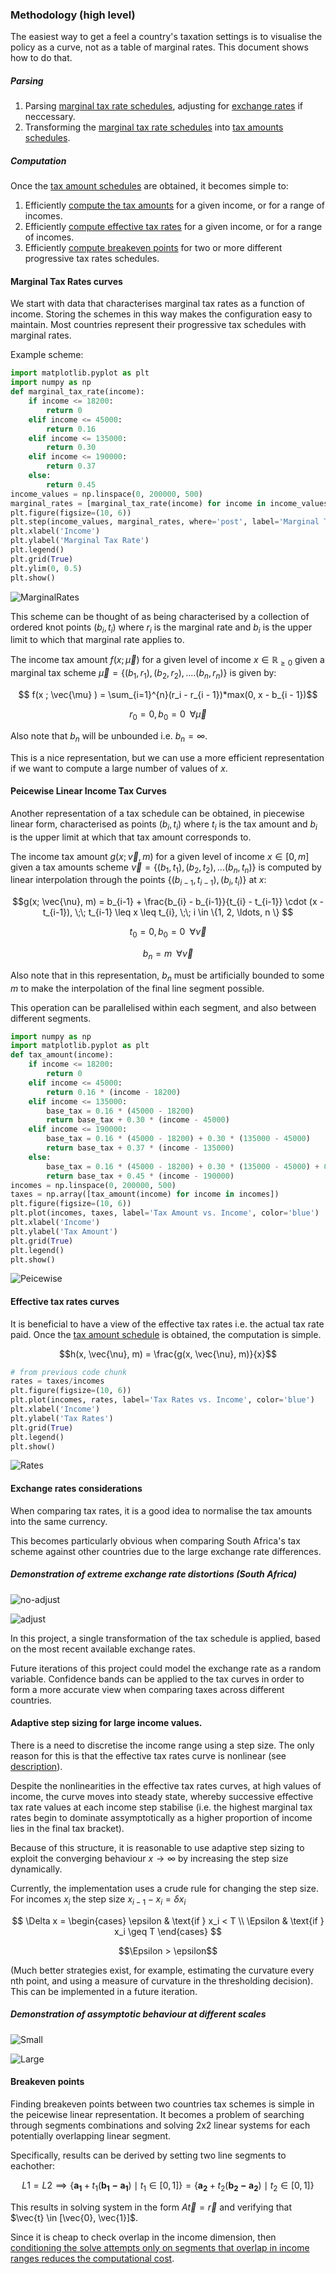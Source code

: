 ### Methodology (high level)

The easiest way to get a feel a country's taxation settings is to visualise the policy as a curve, not as a table of marginal rates. This document shows how to do that.

##### Parsing

1. Parsing [marginal tax rate schedules](#marginal-tax-rates-curves), adjusting for [exchange rates](#exchange-rates-considerations) if neccessary.
2. Transforming the [marginal tax rate schedules](#marginal-tax-rates-curves) into [tax amounts schedules](#peicewise-linear-income-tax-curves).

##### Computation

Once the [tax amount schedules](#peicewise-linear-income-tax-curves) are obtained, it becomes simple to:

1. Efficiently [compute the tax amounts](#peicewise-linear-income-tax-curves) for a given income, or for a range of incomes.
1. Efficiently [compute effective tax rates](#effective-tax-rates-curves) for a given income, or for a range of incomes.
3. Efficiently [compute breakeven points](#breakeven-points) for two or more different progressive tax rates schedules.
    

#### Marginal Tax Rates curves

We start with data that characterises marginal tax rates as a function of income. Storing the schemes in this way makes the configuration easy to maintain. Most countries represent their progressive tax schedules with marginal rates.

Example scheme:
```python
import matplotlib.pyplot as plt
import numpy as np
def marginal_tax_rate(income):
    if income <= 18200:
        return 0
    elif income <= 45000:
        return 0.16
    elif income <= 135000:
        return 0.30
    elif income <= 190000:
        return 0.37
    else:
        return 0.45
income_values = np.linspace(0, 200000, 500)
marginal_rates = [marginal_tax_rate(income) for income in income_values]
plt.figure(figsize=(10, 6))
plt.step(income_values, marginal_rates, where='post', label='Marginal Tax Rate')
plt.xlabel('Income')
plt.ylabel('Marginal Tax Rate')
plt.legend()
plt.grid(True)
plt.ylim(0, 0.5)
plt.show()
```

![MarginalRates](./images/marginal_taxes.png)

This scheme can be thought of as being characterised by a collection of ordered knot points $(b_i, t_i)$ where $r_i$ is the marginal rate and $b_i$ is the upper limit to which that marginal rate applies to.

The income tax amount $f(x; \vec{\mu})$ for a given level of income $x \in \mathbb{R}_{\geq 0}$ given a marginal tax scheme $\vec{\mu} = \{(b_1, r_1),(b_2, r_2),....(b_n, r_n)\}$ is given by:

$$ f(x ; \vec{\mu} ) = \sum_{i=1}^{n}(r_i - r_{i - 1})*max(0, x - b_{i - 1})$$

$$ r_0 = 0, b_0 = 0 \;\;\forall\vec{\mu}$$

Also note that $b_n$ will be unbounded i.e. $b_n = \infty$.

This is a nice representation, but we can use a more efficient representation if we want to compute a large number of values of $x$.

#### Peicewise Linear Income Tax Curves

Another representation of a tax schedule can be obtained, in piecewise linear form, characterised as points $(b_i, t_i)$ where $t_i$ is the tax amount and $b_i$ is the upper limit at which that tax amount corresponds to.

The income tax amount $g(x; \vec{\nu}, m)$ for a given level of income $x \in [0, m]$ given a tax amounts scheme $\vec{\nu} = \{(b_1,t_1),(b_2,t_2), ... (b_n, t_n)\}$ is computed by linear interpolation through the points $\{(b_{i-1}, t_{i-1}),(b_i, t_i)\}$ at $x$:

$$g(x; \vec{\nu}, m) =
b_{i-1} + \frac{b_{i} - b_{i-1}}{t_{i} - t_{i-1}} \cdot (x - t_{i-1}), \;\; t_{i-1} \leq x \leq t_{i}, \;\; i \in \{1, 2, \ldots, n \}
$$

$$ t_0 = 0, b_0 = 0 \;\;\forall\vec{\nu}$$

$$b_n = m \;\; \forall \vec{\nu}$$

Also note that in this representation, $b_n$ must be artificially bounded to some $m$ to make the interpolation of the final line segment possible.

This operation can be parallelised within each segment, and also between different segments.

```python
import numpy as np
import matplotlib.pyplot as plt
def tax_amount(income):
    if income <= 18200:
        return 0
    elif income <= 45000:
        return 0.16 * (income - 18200)
    elif income <= 135000:
        base_tax = 0.16 * (45000 - 18200)
        return base_tax + 0.30 * (income - 45000)
    elif income <= 190000:
        base_tax = 0.16 * (45000 - 18200) + 0.30 * (135000 - 45000)
        return base_tax + 0.37 * (income - 135000)
    else:
        base_tax = 0.16 * (45000 - 18200) + 0.30 * (135000 - 45000) + 0.37 * (190000 - 135000)
        return base_tax + 0.45 * (income - 190000)
incomes = np.linspace(0, 200000, 500)
taxes = np.array([tax_amount(income) for income in incomes])
plt.figure(figsize=(10, 6))
plt.plot(incomes, taxes, label='Tax Amount vs. Income', color='blue')
plt.xlabel('Income')
plt.ylabel('Tax Amount')
plt.grid(True)
plt.legend()
plt.show()
```

![Peicewise](./images/peicewise.png)

#### Effective tax rates curves

It is beneficial to have a view of the effective tax rates i.e. the actual tax rate paid. Once the [tax amount schedule](#peicewise-linear-income-tax-curves) is obtained, the computation is simple.

$$h(x, \vec{\nu}, m) = \frac{g(x, \vec{\nu}, m)}{x}$$

```python
# from previous code chunk
rates = taxes/incomes
plt.figure(figsize=(10, 6))
plt.plot(incomes, rates, label='Tax Rates vs. Income', color='blue')
plt.xlabel('Income')
plt.ylabel('Tax Rates')
plt.grid(True)
plt.legend()
plt.show()
```
![Rates](./images/rates.png)

#### Exchange rates considerations

When comparing tax rates, it is a good idea to normalise the tax amounts into the same currency.

This becomes particularly obvious when comparing South Africa's tax scheme against other countries due to the large exchange rate differences.


##### Demonstration of extreme exchange rate distortions (South Africa)

![no-adjust](./images/no-adjust.png)

![adjust](./images/adjust.png)

In this project, a single transformation of the tax schedule is applied, based on the most recent available exchange rates.

Future iterations of this project could model the exchange rate as a random variable. Confidence bands can be applied to the tax curves in order to form a more accurate view when comparing taxes across different countries.

#### Adaptive step sizing for large income values.

There is a need to discretise the income range using a step size. The only reason for this is that the effective tax rates curve is nonlinear (see [description](#effective-tax-rates-curves)).

Despite the nonlinearities in the effective tax rates curves, at high values of income, the curve moves into steady state, whereby successive effective tax rate values at each income step stabilise (i.e. the highest marginal tax rates begin to dominate assymptotically as a higher proportion of income lies in the final tax bracket).

Because of this structure, it is reasonable to use adaptive step sizing to exploit the converging behaviour $x \rightarrow \infty$ by increasing the step size dynamically.

Currently, the implementation uses a crude rule for changing the step size. For incomes $x_i$ the step size $x_{i-1} - x_{i} = \delta x_i$

$$
\Delta x = 
\begin{cases} 
\epsilon & \text{if } x_i < T \\ 
\Epsilon & \text{if } x_i \geq T 
\end{cases}
$$

$$\Epsilon > \epsilon$$

(Much better strategies exist, for example, estimating the curvature every nth point, and using a measure of curvature in the thresholding decision). This can be implemented in a future iteration.

##### Demonstration of assymptotic behaviour at different scales

![Small](./images/small_scale.png)

![Large](./images/large_scale.png)


#### Breakeven points

Finding breakeven points between two countries tax schemes is simple in the peicewise linear representation. It becomes a problem of searching through segments combinations and solving 2x2 linear systems for each potentially overlapping linear segment.

Specifically, results can be derived by setting two line segments to eachother:

$${\displaystyle L1=L2 \implies \{\mathbf {a_1} +t_1(\mathbf{b_1 - a_1}) \mid t_1\in [0,1]\} =\{\mathbf {a_2} +t_2(\mathbf{b_2 - a_2}) \mid t_2\in [0,1]\}}$$

This results in solving system in the form $A\vec{t} = \vec{r}$ and verifying that $\vec{t} \in [\vec{0}, \vec{1}]$.

Since it is cheap to check overlap in the income dimension, then [conditioning the solve attempts only on segments that overlap in income ranges reduces the computational cost](https://math.stackexchange.com/questions/3488993/intersection-of-2-piecewise-linear-curves).

